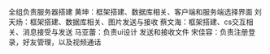 全组负责服务器搭建
黄坤：框架搭建、数据库相关、客户端和服务端选择界面
刘天炀：框架搭建、数据库相关、图片发送与接收
蔡文海：框架搭建、cs交互相关、消息接受与发送
马亚蕾：负责ui设计 发送和接收文件
宋佳容：负责注册登录，好友管理，以及视频通话
